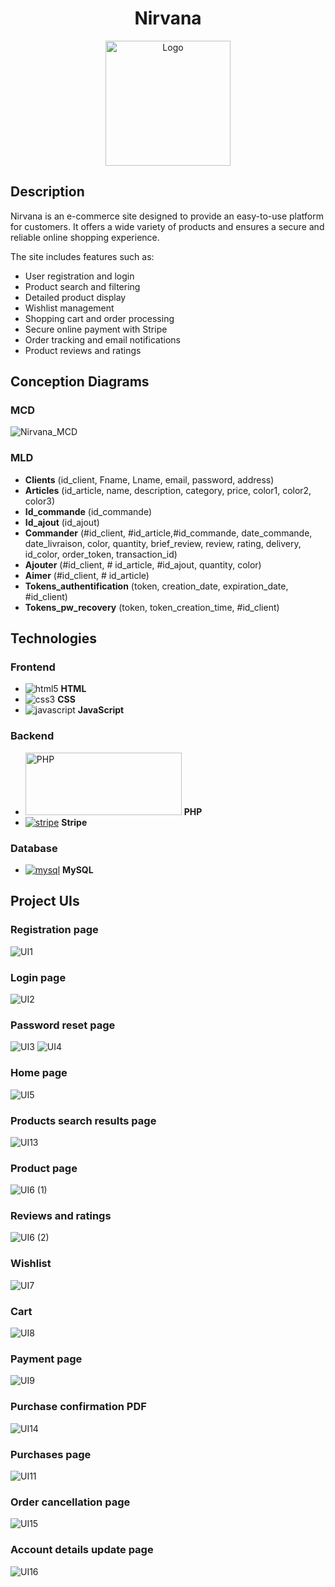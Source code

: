 <h1 align="center">Nirvana</h1>

<p align="center">
  <img src="https://github.com/user-attachments/assets/15f81713-45d2-484e-9ac1-c9681aad9d19" width="200px" alt="Logo">
</p>

## Description
Nirvana is an e-commerce site designed to provide an easy-to-use platform for customers. It offers a wide variety of products and ensures a secure and reliable online shopping experience.

The site includes features such as:

+   User registration and login
+   Product search and filtering
+   Detailed product display
+   Wishlist management
+   Shopping cart and order processing
+   Secure online payment with Stripe
+   Order tracking and email notifications
+   Product reviews and ratings

## Conception Diagrams
### MCD
![Nirvana_MCD](https://github.com/user-attachments/assets/76ca8b65-8e82-439e-9174-75027bbc765a)

### MLD
+	**Clients** (id_client, Fname, Lname, email, password, address)
+	**Articles** (id_article, name, description, category, price, color1, color2, color3)
+	**Id_commande** (id_commande)
+	**Id_ajout** (id_ajout)
+	**Commander** (#id_client, #id_article,#id_commande, date_commande, date_livraison, color, quantity, brief_review, review, rating, delivery, id_color, order_token, transaction_id)
+	**Ajouter** (#id_client, # id_article, #id_ajout,  quantity, color)
+	**Aimer** (#id_client, # id_article)
+	**Tokens_authentification** (token, creation_date, expiration_date, #id_client)
+	**Tokens_pw_recovery** (token, token_creation_time, #id_client)

## Technologies
### Frontend
+  ![html5](https://github.com/user-attachments/assets/7b531643-ae30-4a48-b3ff-a92c6b8b9f46)  **HTML**
+  ![css3](https://github.com/user-attachments/assets/ce29d602-f9fc-4e66-919f-0c5927cd85e3)   **CSS**
+  ![javascript](https://github.com/user-attachments/assets/47e17675-7023-48e9-8c0b-f4fd93d6d0be)  **JavaScript**
### Backend
+  <a href='https://github.com/shivamkapasia0' target="_blank"><img alt='PHP' style="width:250; height:100" src='https://img.shields.io/badge/PHP-100000?style=plastic&logo=PHP&logoColor=7b7fb5&labelColor=FFFFFF&color=7b7fb5'/></a>  **PHP**
+  <a href='https://github.com/shivamkapasia0' target="_blank"><img alt='stripe' src='https://img.shields.io/badge/Stripe-100000?style=plastic&logo=stripe&logoColor=6860ff&labelColor=FFFFFF&color=6860ff'/></a>  **Stripe**
### Database
+ <a href='https://github.com/shivamkapasia0' target="_blank"><img alt='mysql' src='https://img.shields.io/badge/MySQL-100000?style=plastic&logo=mysql&logoColor=08668e&labelColor=FFFFFF&color=e59208'/></a>  **MySQL**




## Project UIs
### Registration page
![UI1](https://github.com/user-attachments/assets/56d0f3b9-3c9e-4ee6-9d07-204916e6c7cd)
### Login page
![UI2](https://github.com/user-attachments/assets/38658ea1-ebbf-480f-881e-7dc9033993c3)
### Password reset page
![UI3](https://github.com/user-attachments/assets/b94386d8-27d3-4379-9b00-8cd63126dd1a)
![UI4](https://github.com/user-attachments/assets/443a6948-ace5-416b-8692-820f1de92421)
### Home page
![UI5](https://github.com/user-attachments/assets/1a3d3141-d6c9-4113-ad0d-78e2a8d68d56)
### Products search results page
![UI13](https://github.com/user-attachments/assets/57c6aeab-4152-4735-86a7-e3cdaf82353b)
### Product page
![UI6 (1)](https://github.com/user-attachments/assets/a889c616-5bd6-40d0-8308-0a7086a850e5)
### Reviews and ratings
![UI6 (2)](https://github.com/user-attachments/assets/67a7e9f8-52e9-47e9-ae74-1602b944e7e3)
### Wishlist
![UI7](https://github.com/user-attachments/assets/24537bf1-9b40-4346-8e76-e6abdda841d8)
### Cart
![UI8](https://github.com/user-attachments/assets/a0377d14-e621-4e76-b94d-2b055a9db26d)
### Payment page
![UI9](https://github.com/user-attachments/assets/48ed8e48-274f-4c3b-95ec-55aad644232f)
### Purchase confirmation PDF
![UI14](https://github.com/user-attachments/assets/0380661b-d5f7-4bc3-8686-8e47266c8794)
### Purchases page
![UI11](https://github.com/user-attachments/assets/c785f82b-1c0d-4343-9b7e-979cdd23d819)
### Order cancellation page
![UI15](https://github.com/user-attachments/assets/d90db6a4-dc75-4f27-b679-002f72dcf7b1)
### Account details update page
![UI16](https://github.com/user-attachments/assets/ffa6c8d3-d21c-4148-bb8a-7ea16ffc6d18)










